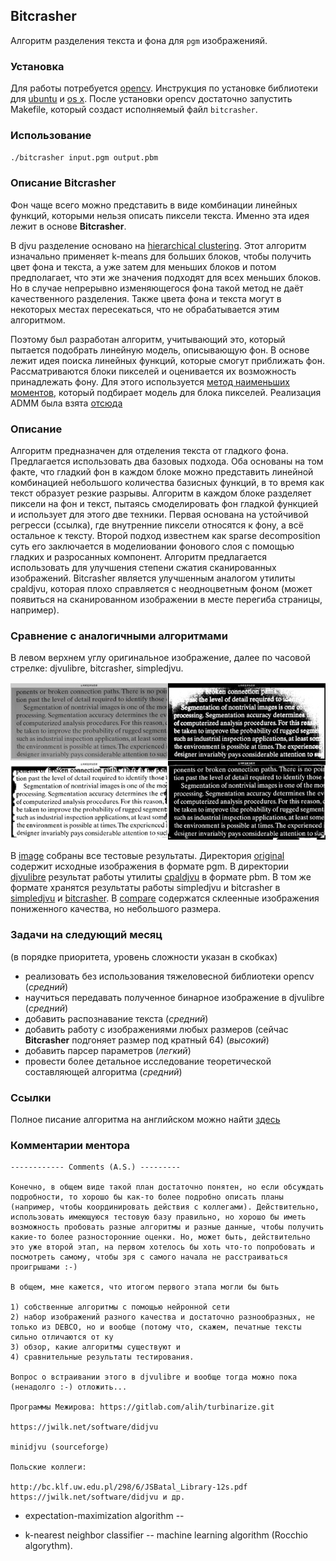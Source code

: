 ## Bitcrasher 

Алгоритм разделения текста и фона для `pgm` изображенияй.

### Установка

Для работы потребуется [opencv][opencv]. Инструкция по установке библиотеки для [ubuntu][opencv ubuntu] и [os x][opencv os x]. После установки opencv достаточно запустить Makefile, который создаст исполняемый файл `bitcrasher`.

### Использование

`./bitcrasher input.pgm output.pbm`

### Описание Bitcrasher

Фон чаще всего можно представить в виде комбинации линейных функций, которыми нельзя описать пиксели текста. Именно эта идея лежит в основе **Bitcrasher**.

В djvu разделение основано на [hierarchical clustering][djvu]. Этот алгоритм изначально применяет k-means для больших блоков, чтобы получить цвет фона и текста, а уже затем для меньших блоков и потом предполагает, что эти же значения подходят для всех меньших блоков. Но в случае непрерывно изменяющегося фона такой метод не даёт качественного разделения. Также цвета фона и текста могут в некоторых местах пересекаться, что не обрабатывается этим алгоритмом.

Поэтому был разработан алгоритм, учитывающий это, который пытается подобрать линейную модель, описывающую фон. В основе лежит идея поиска линейных функций, которые смогут приближать фон. Рассматриваются блоки пикселей и оценивается их возможность принадлежать фону. Для этого используется [метод наименьших моментов][LAD], который подбирает модель для блока пикселей. Реализация ADMM была взята [отсюда][ADMM]

### Описание

Алгоритм предназначен для отделения текста от гладкого фона. Предлагается использовать два базовых подхода. Оба основаны на том факте, что гладкий фон в каждом блоке можно представить линейной комбинацией небольшого количества базисных функций, в то время как текст образует резкие разрывы. Алгоритм в каждом блоке разделяет пиксели на фон и текст, пытаясь смоделировать фон гладкой функцией и использует для этого две техники. Первая основана на устойчивой регресси (ссылка), где внутренние пиксели относятся к фону, а всё остальное к тексту. Второй подход известнем как sparse decomposition суть его заключается в моделиовании фонового слоя с помощью гладких и разросанных компонент. Алгоритм предлагается использовать для улучшения степени сжатия сканированных изображений. Bitcrasher является улучшенным аналогом утилиты cpaldjvu, которая плохо справляется с неодноцветным фоном (может появиться на сканированном изображении в месте перегиба страницы, например).

### Сравнение с аналогичными алгоритмами

В левом верхнем углу оригинальное изображение, далее по часовой стрелке: djvulibre, bitcrasher, simpledjvu.

<p align="center">
  <img src="https://github.com/Tehada/Bitcrasher/blob/master/images/compare/example.jpg"/>
</p>

В [image][first] собраны все тестовые результаты. Директория [original][second] содержит исходные изображения в формате pgm. В директории [djvulibre][third] результат работы утилиты [cpaldjvu][fourth] в формате pbm. В том же формате хранятся результаты работы simpledjvu и bitcrasher в [simpledjvu][fifth] и [bitcrasher][sixth]. В [compare][seventh] содержатся склеенные изображения пониженного качества, но небольшого размера.

### Задачи на следующий месяц

(в порядке приоритета, уровень сложности указан в скобках)

* реализовать без использования тяжеловесной библиотеки opencv (_средний_)
* научиться передавать полученное бинарное изображение в djvulibre (_средний_)
* добавить распознавание текста (_средний_)
* добавить работу с изображениями любых размеров (сейчас **Bitcrasher** подгоняет размер под кратный 64) (_высокий_)
* добавить парсер параметров (_легкий_)
* провести более детальное исследование теоретической составляющей алгоритма (_средний_)

### Ссылки

Полное писание алгоритма на английском можно найти [здесь][description]

### Комментарии ментора

```
------------ Comments (A.S.) ---------

Конечно, в общем виде такой план достаточно понятен, но если обсуждать подробности, то хорошо бы как-то более подробно описать планы (например, чтобы координировать действия с коллегами). Действительно, использовать имеющуюся тестовую базу правильно, но хорошо бы иметь возможность пробовать разные алгоритмы и разные данные, чтобы получить какие-то более разносторонние оценки. Но, может быть, действительно это уже второй этап, на первом хотелось бы хоть что-то попробовать и посмотреть самому, чтобы зря с самого начала не расстраиваться проигрышами :-)

В общем, мне кажется, что итогом первого этапа могли бы быть

1) собственные алгоритмы с помощью нейронной сети
2) набор изображений разного качества и достаточно разнообразных, не только из DEBCO, но и вообще (потому что, скажем, печатные тексты сильно отличаются от ку
3) обзор, какие алгоритмы существуют и
4) сравнительные результаты тестирования.

Вопрос о встраивании этого в djvulibre и вообще тогда можно пока (ненадолго :-) отложить...

Программы Межирова: https://gitlab.com/alih/turbinarize.git

https://jwilk.net/software/didjvu 

minidjvu (sourceforge)

Польские коллеги:

http://bc.klf.uw.edu.pl/298/6/JSBatal_Library-12s.pdf
https://jwilk.net/software/didjvu и др.
```

* expectation-maximization algorithm -- 

* k-nearest neighbor classifier -- machine learning algorithm (Rocchio algorythm).

[opencv]: http://opencv.org
[opencv ubuntu]: http://www.pyimagesearch.com/2016/10/24/ubuntu-16-04-how-to-install-opencv/
[opencv os x]: http://www.pyimagesearch.com/2015/06/15/install-opencv-3-0-and-python-2-7-on-osx/

[djvu]: https://www.researchgate.net/publication/220051065_High_quality_document_image_compression_with_DjVU
[LAD]: https://ru.wikipedia.org/wiki/%D0%9C%D0%B5%D1%82%D0%BE%D0%B4_%D0%BD%D0%B0%D0%B8%D0%BC%D0%B5%D0%BD%D1%8C%D1%88%D0%B8%D1%85_%D0%BC%D0%BE%D0%B4%D1%83%D0%BB%D0%B5%D0%B9
[FGKA]: https://www.ncbi.nlm.nih.gov/pmc/articles/PMC543472/
[first]: https://github.com/Tehada/Bitcrasher/tree/master/images
[second]: https://github.com/Tehada/Bitcrasher/tree/master/images/original
[third]: https://github.com/Tehada/Bitcrasher/tree/master/images/djvulibre
[fourth]: http://djvu.sourceforge.net/doc/man/cpaldjvu.html
[fifth]: https://github.com/Tehada/Bitcrasher/tree/master/images/simpledjvu
[sixth]: https://github.com/Tehada/Bitcrasher/tree/master/images/bitcrasher
[seventh]: https://github.com/Tehada/Bitcrasher/tree/master/images/compare
[ADMM]: https://web.stanford.edu/~boyd/papers/admm
[description]: https://arxiv.org/pdf/1607.02547.pdf
